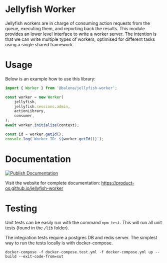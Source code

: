 # Jellyfish Worker

Jellyfish workers are in charge of consuming action requests from the queue,
executing them, and reporting back the results. This module provides an lower
level interface to write a worker server. The intention is that we can write
multiple types of workers, optimised for different tasks using a single shared
framework.

# Usage

Below is an example how to use this library:

```js
import { Worker } from '@balena/jellyfish-worker';

const worker = new Worker(
	jellyfish,
	jellyfish.sessions.admin,
	actionLibrary,
	consumer,
);
await worker.initialize(context);

const id = worker.getId();
console.log(`Worker ID: ${worker.getId()}`);
```

# Documentation

[![Publish Documentation](https://github.com/product-os/jellyfish-worker/actions/workflows/publish-docs.yml/badge.svg)](https://github.com/product-os/jellyfish-worker/actions/workflows/publish-docs.yml)

Visit the website for complete documentation: https://product-os.github.io/jellyfish-worker

# Testing

Unit tests can be easily run with the command `npm test`. This will run all unit tests (found in the `/lib` folder).

The integration tests require a postgres DB and redis server. The simplest way to run the tests locally is with docker-compose.

```
docker-compose -f docker-compose.test.yml -f docker-compose.yml up --build --exit-code-from=sut
```
